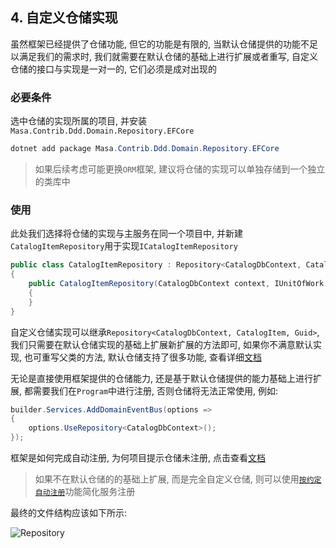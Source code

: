 ## 4. 自定义仓储实现

虽然框架已经提供了仓储功能, 但它的功能是有限的, 当默认仓储提供的功能不足以满足我们的需求时, 我们就需要在默认仓储的基础上进行扩展或者重写, 自定义仓储的接口与实现是一对一的, 它们必须是成对出现的

### 必要条件

选中仓储的实现所属的项目, 并安装`Masa.Contrib.Ddd.Domain.Repository.EFCore`

```powershell
dotnet add package Masa.Contrib.Ddd.Domain.Repository.EFCore
```

> 如果后续考虑可能更换`ORM`框架, 建议将仓储的实现可以单独存储到一个独立的类库中

### 使用

此处我们选择将仓储的实现与主服务在同一个项目中, 并新建`CatalogItemRepository`用于实现`ICatalogItemRepository`

```csharp
public class CatalogItemRepository : Repository<CatalogDbContext, CatalogItem, Guid>, ICatalogItemRepository
{
    public CatalogItemRepository(CatalogDbContext context, IUnitOfWork unitOfWork) : base(context, unitOfWork)
    {
    }
}
```

自定义仓储实现可以继承`Repository<CatalogDbContext, CatalogItem, Guid>`, 我们只需要在默认仓储实现的基础上扩展新扩展的方法即可, 如果你不满意默认实现, 也可重写父类的方法, 默认仓储支持了很多功能, 查看详细[文档](/framework/building-blocks/ddd/repository)

无论是直接使用框架提供的仓储能力, 还是基于默认仓储提供的能力基础上进行扩展, 都需要我们在`Program`中进行注册, 否则仓储将无法正常使用, 例如:

```csharp
builder.Services.AddDomainEventBus(options =>
{
    options.UseRepository<CatalogDbContext>();
});
```

框架是如何完成自动注册, 为何项目提示仓储未注册, 点击查看[文档](/framework/building-blocks/ddd/repository#section-5e3889c195ee9898)

> 如果不在默认仓储的的基础上扩展, 而是完全自定义仓储, 则可以使用[`按约定自动注册`](/framework/utils/extensions/dependency-injection#section-9ad87ea775286cd5)功能简化服务注册

最终的文件结构应该如下所示:

![Repository](https://s2.loli.net/2023/02/06/FbGLOVINUfXow3S.png)
